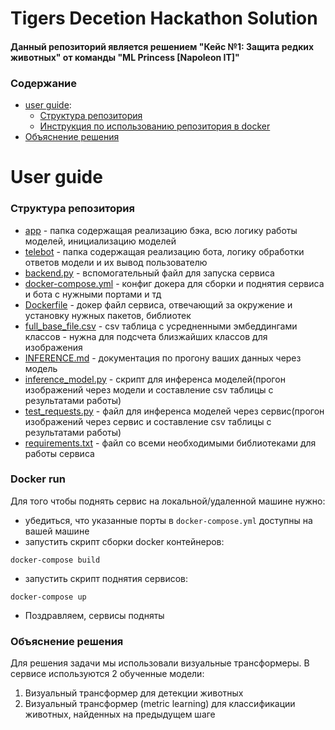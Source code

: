 # Tigers Decetion Hackathon Solution
#### Данный репозиторий является решением "Кейс №1: Защита редких животных" от команды "ML Princess [Napoleon IT]"

### Содержание
- [user guide](#user-guide):
    * [Структура репозитория](#структура-репозитория)
    * [Инструкция по использованию репозитория в docker](#docker-run)
- [Объяснение решения](#объяснение-решения)


# User guide
### Структура репозитория
- [app](./app/) - папка содержащая реализацию бэка, всю логику работы моделей, инициализацию моделей
- [telebot](./telebot/) - папка содержащая реализацию бота, логику обработки ответов модели и их вывод пользователю
- [backend.py](backend.py) - вспомогательный файл для запуска сервиса
- [docker-compose.yml](docker-compose.yml) - конфиг докера для сборки и поднятия сервиса и бота с нужными портами и тд
- [Dockerfile](Dockerfile) - докер файл сервиса, отвечающий за окружение и установку нужных пакетов, библиотек
- [full_base_file.csv](full_base_file.csv) - csv таблица с усредненными эмбеддингами классов - нужна для подсчета близжайших классов для изображения
- [INFERENCE.md](INFERENCE.md) - документация по прогону ваших данных через модель
- [inference_model.py](inference_model.py) - скрипт для инференса моделей(прогон изображений через модели и составление csv таблицы с результатами работы)
- [test_requests.py](test_requests.py) - файл для инференса моделей через сервис(прогон изображений через сервис и составление csv таблицы с результатами работы)
- [requirements.txt](requirements.txt) - файл со всеми необходимыми библиотеками для работы сервиса
### Docker run
Для того чтобы поднять сервис на локальной/удаленной машине нужно:
- убедиться, что указанные порты в ```docker-compose.yml``` доступны на вашей машине
- запустить скрипт сборки docker контейнеров:
```
docker-compose build
```
- запустить скрипт поднятия сервисов:
```
docker-compose up
```
- Поздравляем, сервисы подняты
### Объяснение решения 
Для решения задачи мы использовали визуальные трансформеры. В сервисе используются 2 обученные модели:
1. Визуальный трансформер для детекции животных
2. Визуальный трансформер (metric learning) для классификации животных, найденных на предыдущем шаге


